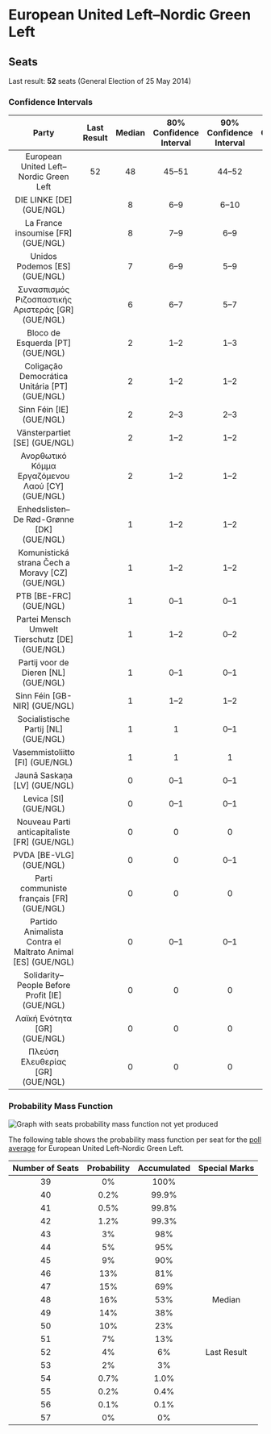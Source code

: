 # European United Left–Nordic Green Left

## Seats

Last result: **52** seats (General Election of 25 May 2014)

### Confidence Intervals

| Party | Last Result | Median | 80% Confidence Interval | 90% Confidence Interval | 95% Confidence Interval | 99% Confidence Interval |
|:-----:|:-----------:|:------:|:-----------------------:|:-----------------------:|:-----------------------:|:-----------------------:|
| European United Left–Nordic Green Left | 52 | 48 | 45–51 | 44–52 | 43–53 | 41–54 |
| DIE LINKE [DE] (GUE/NGL) | | 8 | 6–9 | 6–10 | 6–10 | 5–11 |
| La France insoumise [FR] (GUE/NGL) | | 8 | 7–9 | 6–9 | 6–10 | 6–11 |
| Unidos Podemos [ES] (GUE/NGL) | | 7 | 6–9 | 5–9 | 5–9 | 5–10 |
| Συνασπισμός Ριζοσπαστικής Αριστεράς [GR] (GUE/NGL) | | 6 | 6–7 | 5–7 | 5–7 | 5–7 |
| Bloco de Esquerda [PT] (GUE/NGL) | | 2 | 1–2 | 1–3 | 1–3 | 1–3 |
| Coligação Democrática Unitária [PT] (GUE/NGL) | | 2 | 1–2 | 1–2 | 1–2 | 1–2 |
| Sinn Féin [IE] (GUE/NGL) | | 2 | 2–3 | 2–3 | 2–3 | 1–3 |
| Vänsterpartiet [SE] (GUE/NGL) | | 2 | 1–2 | 1–2 | 1–2 | 1–3 |
| Ανορθωτικό Κόμμα Εργαζόμενου Λαού [CY] (GUE/NGL) | | 2 | 1–2 | 1–2 | 1–2 | 1–2 |
| Enhedslisten–De Rød-Grønne [DK] (GUE/NGL) | | 1 | 1–2 | 1–2 | 1–2 | 1–2 |
| Komunistická strana Čech a Moravy [CZ] (GUE/NGL) | | 1 | 1–2 | 1–2 | 0–3 | 0–3 |
| PTB [BE-FRC] (GUE/NGL) | | 1 | 0–1 | 0–1 | 0–1 | 0–2 |
| Partei Mensch Umwelt Tierschutz [DE] (GUE/NGL) | | 1 | 1–2 | 0–2 | 0–2 | 0–3 |
| Partij voor de Dieren [NL] (GUE/NGL) | | 1 | 0–1 | 0–1 | 0–1 | 0–1 |
| Sinn Féin [GB-NIR] (GUE/NGL) | | 1 | 1–2 | 1–2 | 1–2 | 1–2 |
| Socialistische Partij [NL] (GUE/NGL) | | 1 | 1 | 0–1 | 0–1 | 0–2 |
| Vasemmistoliitto [FI] (GUE/NGL) | | 1 | 1 | 1 | 1 | 1–2 |
| Jaunā Saskaņa [LV] (GUE/NGL) | | 0 | 0–1 | 0–1 | 0–1 | 0–1 |
| Levica [SI] (GUE/NGL) | | 0 | 0–1 | 0–1 | 0–1 | 0–1 |
| Nouveau Parti anticapitaliste [FR] (GUE/NGL) | | 0 | 0 | 0 | 0 | 0 |
| PVDA [BE-VLG] (GUE/NGL) | | 0 | 0 | 0–1 | 0–1 | 0–1 |
| Parti communiste français [FR] (GUE/NGL) | | 0 | 0 | 0 | 0 | 0 |
| Partido Animalista Contra el Maltrato Animal [ES] (GUE/NGL) | | 0 | 0–1 | 0–1 | 0–1 | 0–1 |
| Solidarity–People Before Profit [IE] (GUE/NGL) | | 0 | 0 | 0 | 0 | 0 |
| Λαϊκή Ενότητα [GR] (GUE/NGL) | | 0 | 0 | 0 | 0 | 0–1 |
| Πλεύση Ελευθερίας [GR] (GUE/NGL) | | 0 | 0 | 0 | 0 | 0 |

### Probability Mass Function

![Graph with seats probability mass function not yet produced](average-2019-05-26-seats-pmf-europeanunitedleft–nordicgreenleft.png "Seats Probability Mass Function")

The following table shows the probability mass function per seat for the [poll average](average-2019-05-26.html) for European United Left–Nordic Green Left.

| Number of Seats | Probability | Accumulated | Special Marks |
|:---------------:|:-----------:|:-----------:|:-------------:|
| 39 | 0% | 100% |  |
| 40 | 0.2% | 99.9% |  |
| 41 | 0.5% | 99.8% |  |
| 42 | 1.2% | 99.3% |  |
| 43 | 3% | 98% |  |
| 44 | 5% | 95% |  |
| 45 | 9% | 90% |  |
| 46 | 13% | 81% |  |
| 47 | 15% | 69% |  |
| 48 | 16% | 53% | Median |
| 49 | 14% | 38% |  |
| 50 | 10% | 23% |  |
| 51 | 7% | 13% |  |
| 52 | 4% | 6% | Last Result |
| 53 | 2% | 3% |  |
| 54 | 0.7% | 1.0% |  |
| 55 | 0.2% | 0.4% |  |
| 56 | 0.1% | 0.1% |  |
| 57 | 0% | 0% |  |


